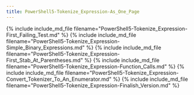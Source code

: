 ```yaml
---
title: PowerShell5-Tokenize_Expression-As_One_Page
---
```

{% include include_md_file filename="PowerShell5-Tokenize_Expression-First_Failing_Test.md" %}
{% include include_md_file filename="PowerShell5-Tokenize_Expression-Simple_Binary_Expressions.md" %}
{% include include_md_file filename="PowerShell5-Tokenize_Expression-First_Stab_At_Parentheses.md" %}
{% include include_md_file filename="PowerShell5-Tokenize_Expression-Function_Calls.md" %}
{% include include_md_file filename="PowerShell5-Tokenize_Expression-Convert_Tokenizer_To_An_Enumerator.md" %}
{% include include_md_file filename="PowerShell5-Tokenize_Expression-Finalish_Version.md" %}
